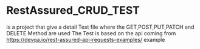 # RestAssured_CRUD_TEST
is a project that give a detail Test file where the GET,POST,PUT,PATCH and DELETE Method are used 
The Test is based on the api coming from  https://devqa.io/rest-assured-api-requests-examples/ example 


